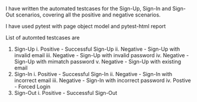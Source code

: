 I have written the automated testcases for the Sign-Up, Sign-In and Sign-Out scenarios, covering all the positive and negative scenarios.

I have used pytest with page object model and pytest-html report

List of automted testcases are
1. Sign-Up
  i. Positive - Successful Sign-Up
  ii. Negative - Sign-Up with invalid email
  iii. Negative - Sign-Up with invalid password
  iv. Negative - Sign-Up with mimatch password
  v. Negative - Sign-Up with existing email
2. Sign-In
  i. Positive - Successful Sign-In
  ii. Negative - Sign-In with incorrect email
  iii. Negative - Sign-In with incorrect password
  iv. Postive - Forced Login
3. Sign-Out
     i. Positive - Successful Sign-Out


